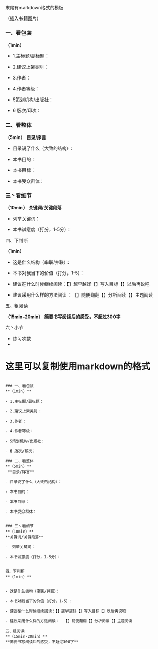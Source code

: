 末尾有markdown格式的模板

（插入书籍图片）



### 一、看包装

**（1min）**

- 1.主标题/副标题：

- 2.建议上架类别：

- 3.作者：

- 4.作者等级：

- 5策划机构/出版社：

- 6 版次/印次：

### 二、看整体

**（5min）**
 **目录/序言**

- 目录说了什么（大致的结构）：

- 本书目的：

- 本书目标：

- 本书受众群体：


### 三丶看细节

**（10min）**
**关键词/关键段落**

-  列举关键词：

- 本书诚意度（打分，1-5分）：


四、下判断

**（1min）**


- 这是什么结构（串联/并联）：

- 本书对我当下的价值（打分，1-5）：

- 建议在什么时候继续阅读：【】越早越好【】写入目标【】以后再说吧

- 建议采用什么样的方法阅读：  【】随便翻翻【】分析阅读【】主题阅读

五、粗阅读

**（15min-20min）**
**简要书写阅读后的感受，不超过300字**

六丶小节
- 练习次数
- 


# 这里可以复制使用markdown的格式
```

### 一、看包装
**（1min）**

- 1.主标题/副标题：

- 2.建议上架类别：

- 3.作者：

- 4.作者等级：

- 5策划机构/出版社：

- 6 版次/印次：

### 二、看整体
**（5min）**
 **目录/序言**

- 目录说了什么（大致的结构）：

- 本书目的：

- 本书目标：

- 本书受众群体：


### 三丶看细节
**（10min）**
**关键词/关键段落**

-  列举关键词：

- 本书诚意度（打分，1-5分）：


四、下判断
**（1min）**


- 这是什么结构（串联/并联）：

- 本书对我当下的价值（打分，1-5）：

- 建议在什么时候继续阅读：【】越早越好【】写入目标【】以后再说吧

- 建议采用什么样的方法阅读：  【】随便翻翻【】分析阅读【】主题阅读

五、粗阅读
**（15min-20min）**
**简要书写阅读后的感受，不超过300字**

```
